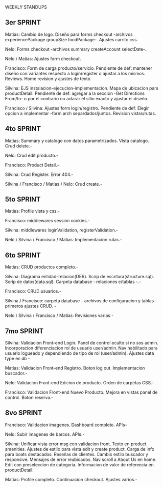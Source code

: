 WEEKLY STANDUPS

3er SPRINT  
------------------------------------------------------------------------------------------------------------------------------------------------
Matias: Cambio de logo. Diseño para forms checkout -archivos experiencePackage groupSize foodPackage-. Ajustes carrito css.

Nelo: Forms checkout -archivos summary createAccount selectDate-.

Nelo / Matias: Ajustes form checkout. 

Francisco: Form de carga producto/servicio. Pendiente de def: mantener diseño con variantes respecto a login/register o ajustar a los mismos. Reviews. Home revision y ajustes de texto.

Silvina: EJS instalacion-ejecucion-implementacion. Mapa de ubicacion para productDetail. Pendiente de def: agregar a la seccion -Get Directions From/to- o por el contrario no aclarar el sitio exacto y ajustar el diseño.

Francisco / Silvina: Ajustes form login/registro. Pendiente de def: Elegir opcion a implementar -form arch separdados/juntos. Revision vistas/rutas.

 
4to SPRINT 
------------------------------------------------------------------------------------------------------------------------------------------------
Matias: Summary y catalogo con datos parametrizados. Vista catalogo. Crud delete.-

Nelo: Crud edit producto.-

Francisco: Product Detail.-

Silvina: Crud Register. Error 404.-

Silvina / Francisco / Matias / Nelo: Crud create.-


5to SPRINT
---------------------------------------------------------------------------------------------------------------------------------------------
Matias: Profile vista y css.-

Francisco: middlewares session cookies.-

Silvina: middlewares loginValidation, registerValidation.-

Nelo / Silvina / Francisco / Matias: Implementacion rutas.-


6to SPRINT
---------------------------------------------------------------------------------------------------------------------------------------------
Matias: CRUD productos completo.-

Silvina: Diagrama entidad-relacion(DER). Scrip de escritura(structure.sql). Scrip de datos(data.sql). Carpeta database - relaciones e/tablas -.-

Francisco: CRUD usuarios.-

Silvina / Francisco: carpeta database - archivos de configuracion y tablas - primeros ajustes CRUD. -

Nelo / Silvina / Francisco / Matias: Revisiones varias.-


7mo SPRINT
---------------------------------------------------------------------------------------------------------------------------------------------
Silvina: Validacion Front-end Login. Panel de control oculto si no sos admin. Incorporacion diferenciacion rol de usuario user/admin. Nav habilitado para usuario logueado y dependiendo de tipo de rol (user/admin). Ajustes data type en db -

Matias: Validacion Front-end Registro. Boton log out. Implementacion buscador.-

Nelo: Validacion Front-end Edicion de producto. Orden de carpetas CSS.-

Francisco: Validacion Front-end Nuevo Producto. Mejora en vistas panel de control. Boton reserva.-

8vo SPRINT
---------------------------------------------------------------------------------------------------------------------------------------------
Francisco: Validacion imagenes. Dashboard completo. APIs-

Nelo: Subir imagenes de barcos. APIs.-

Silvina: Unificar vista error msg con validacion front. Texto en product amenities. Ajustes de estilo para vista edit y create product. Carga de info para boats destacados. Reseñas de clientes. Cambio estilo buscador y responsive. Mensajes de error reubicados. Nav scroll a About Us en home. Edit con preseleccion de categoria. Informacion de valor de referencia en productDetail.

Matias: Profile completo. Continuacion checkout. Ajustes varios.-





